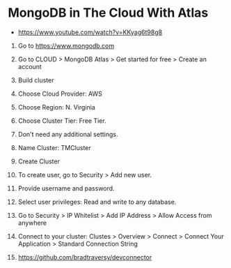 # MongoDB in The Cloud With Atlas

* <https://www.youtube.com/watch?v=KKyag6t98g8>

1. Go to <https://www.mongodb.com>

2. Go to CLOUD > MongoDB Atlas > Get started for free > Create an account

3. Build cluster

4. Choose Cloud Provider: AWS

5. Choose Region: N. Virginia

6. Choose Cluster Tier: Free Tier.

7. Don't need any additional settings.

8. Name Cluster: TMCluster

9. Create Cluster

10. To create user, go to Security > Add new user.

11. Provide username and password.

12. Select user privileges: Read and write to any database.

13. Go to Security > IP Whitelist > Add IP Address > Allow Access from anywhere

14. Connect to your cluster: Clustes > Overview > Connect > Connect Your Application > Standard Connection String

15. <https://github.com/bradtraversy/devconnector>